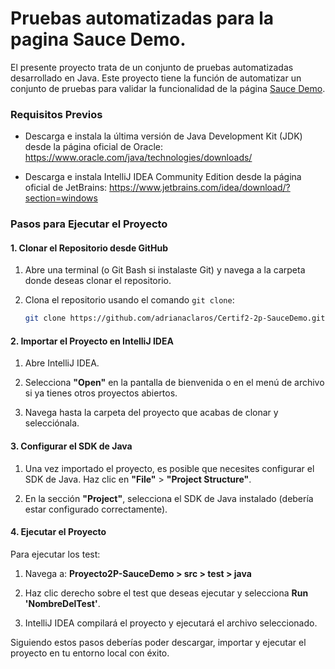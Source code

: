 # Pruebas automatizadas para la pagina Sauce Demo.
El presente proyecto trata de un conjunto de pruebas automatizadas desarrollado en Java. 
Este proyecto tiene la función de automatizar un conjunto de pruebas para validar la funcionalidad de la página [Sauce Demo](https://www.saucedemo.com/).

### Requisitos Previos

- Descarga e instala la última versión de Java Development Kit (JDK) desde la página oficial de Oracle: https://www.oracle.com/java/technologies/downloads/

- Descarga e instala IntelliJ IDEA Community Edition desde la página oficial de JetBrains: https://www.jetbrains.com/idea/download/?section=windows


### Pasos para Ejecutar el Proyecto

#### 1. Clonar el Repositorio desde GitHub

1. Abre una terminal (o Git Bash si instalaste Git) y navega a la carpeta donde deseas clonar el repositorio.
   
2. Clona el repositorio usando el comando `git clone`:
   ```bash
   git clone https://github.com/adrianaclaros/Certif2-2p-SauceDemo.git
   ```

#### 2. Importar el Proyecto en IntelliJ IDEA

1. Abre IntelliJ IDEA.

2. Selecciona **"Open"** en la pantalla de bienvenida o en el menú de archivo si ya tienes otros proyectos abiertos.

3. Navega hasta la carpeta del proyecto que acabas de clonar y selecciónala.

#### 3. Configurar el SDK de Java

1. Una vez importado el proyecto, es posible que necesites configurar el SDK de Java. Haz clic en **"File"** > **"Project Structure"**.

2. En la sección **"Project"**, selecciona el SDK de Java instalado (debería estar configurado correctamente).

#### 4. Ejecutar el Proyecto
Para ejecutar los test:
1. Navega a: **Proyecto2P-SauceDemo > src > test > java**

2. Haz clic derecho sobre el test que deseas ejecutar y selecciona **Run 'NombreDelTest'**.

3. IntelliJ IDEA compilará el proyecto y ejecutará el archivo seleccionado.


Siguiendo estos pasos deberías poder descargar, importar y ejecutar el proyecto en tu entorno local con éxito.
